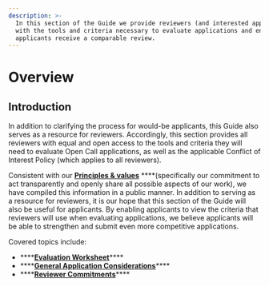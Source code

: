 ```yaml
---
description: >-
  In this section of the Guide we provide reviewers (and interested applicants)
  with the tools and criteria necessary to evaluate applications and ensure all
  applicants receive a comparable review.
---
```


# Overview

## Introduction

In addition to clarifying the process for would-be applicants, this Guide also serves as a resource for reviewers. Accordingly, this section provides all reviewers with equal and open access to the tools and criteria they will need to evaluate Open Call applications, as well as the applicable Conflict of Interest Policy \(which applies to all reviewers\).

Consistent with our [**Principles & values**](https://guide.reset.tech/introduction/principles-values) ****\(specifically our commitment to act transparently and openly share all possible aspects of our work\), we have compiled this information in a public manner. In addition to serving as a resource for reviewers, it is our hope that this section of the Guide will also be useful for applicants. By enabling applicants to view the criteria that reviewers will use when evaluating applications, we believe applicants will be able to strengthen and submit even more competitive applications.

Covered topics include:

* \*\*\*\*[**Evaluation Worksheet**](https://guide.reset.tech/for-reviewers/evaluation-worksheet)\*\*\*\*
* \*\*\*\*[**General Application Considerations**](https://guide.reset.tech/for-reviewers/general-application-considerations)\*\*\*\*
* \*\*\*\*[**Reviewer Commitments**](https://guide.reset.tech/for-reviewers/reviewer-commitments)\*\*\*\*

## 

